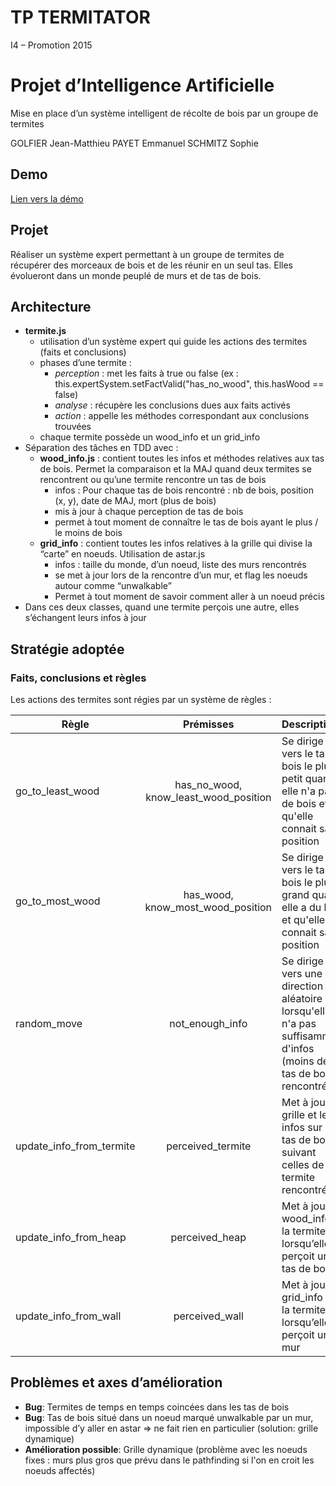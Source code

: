 TP TERMITATOR
===========

 I4 – Promotion 2015

# Projet d’Intelligence Artificielle
Mise en place d’un système intelligent de récolte de bois par un groupe de termites

GOLFIER Jean-Matthieu
PAYET Emmanuel
SCHMITZ Sophie

## Demo

[Lien vers la démo](http://epayet.github.io/tp_termites)

## Projet

Réaliser un système expert permettant à un groupe de termites de récupérer des morceaux de bois et de les réunir en un seul tas. Elles évolueront dans un monde peuplé de murs et de tas de bois.

## Architecture

* **termite.js**
  * utilisation d’un système expert qui guide les actions des termites (faits et conclusions)
  * phases d’une termite :
    * _perception_ : met les faits à true ou false (ex :  this.expertSystem.setFactValid("has_no_wood", this.hasWood == false)
    * _analyse_ : récupère les conclusions dues aux faits activés
    * _action_ : appelle les méthodes correspondant aux conclusions trouvées 
  * chaque termite possède un wood_info et un grid_info
* Séparation des tâches en TDD avec :
  * **wood_info.js** : contient toutes les infos et méthodes relatives aux tas de bois. Permet la comparaison et la MAJ quand deux termites se rencontrent ou qu’une termite rencontre un tas de bois
    * infos : Pour chaque tas de bois rencontré : nb de bois, position (x, y), date de MAJ, mort (plus de bois)
    * mis à jour à chaque perception de tas de bois
    * permet à tout moment de connaître le tas de bois ayant le plus / le moins de bois
  * **grid_info** : contient toutes les infos relatives à la grille qui divise la “carte” en noeuds. Utilisation de astar.js
    * infos : taille du monde, d’un noeud, liste des murs rencontrés
    * se met à jour lors de la rencontre d’un mur, et flag les noeuds autour comme “unwalkable”
    * Permet à tout moment de savoir comment aller à un noeud précis
* Dans ces deux classes, quand une termite perçois une autre, elles s’échangent leurs infos à jour

## Stratégie adoptée

### Faits, conclusions et règles

Les actions des termites sont régies par un système de règles :

| Règle        | Prémisses           | Description  |
| ------------- |:-------------:|:----- |
| go_to_least_wood      | has_no_wood, know_least_wood_position | Se dirige vers le tas de bois le plus petit quand elle n'a pas de bois et qu'elle connait sa position |
| go_to_most_wood      | has_wood, know_most_wood_position      |   Se dirige vers le tas de bois le plus grand quand elle a du bois et qu'elle connait sa position |
| random_move | not_enough_info      |    Se dirige vers une direction aléatoire lorsqu'elle n'a pas suffisamment d'infos (moins de 2 tas de bois rencontrés) |
| update_info_from_termite | perceived_termite      |    Met à jour la grille et les infos sur les tas de bois suivant celles de la termite rencontrée |
| update_info_from_heap | perceived_heap     |    Met à jour la wood_info de la termite lorsqu’elle perçoit un tas de bois |
| update_info_from_wall | perceived_wall      |    Met à jour la grid_info de la termite lorsqu’elle perçoit un mur |

## Problèmes et axes d’amélioration

* __Bug__: Termites de temps en temps coincées dans les tas de bois
* __Bug__: Tas de bois situé dans un noeud marqué unwalkable par un mur, impossible d’y aller en astar => ne fait rien en particulier (solution: grille dynamique)
* __Amélioration possible__: Grille dynamique (problème avec les noeuds fixes : murs plus gros que prévu dans le pathfinding si l'on en croit les noeuds affectés)
